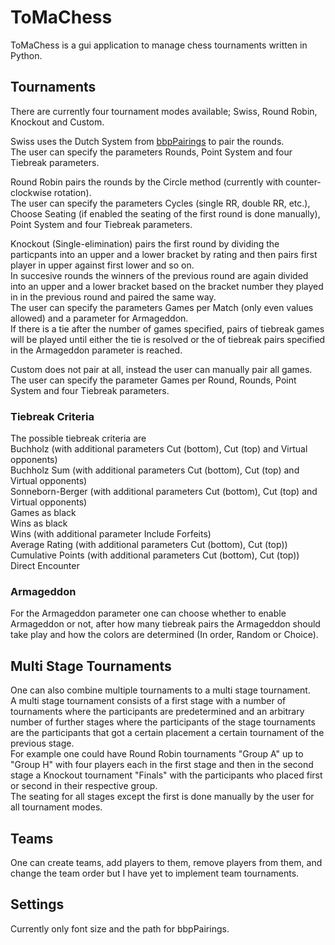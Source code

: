 # ToMaChess  
ToMaChess is a gui application to manage chess tournaments written in Python.  
  
## Tournaments  
There are currently four tournament modes available; Swiss, Round Robin, Knockout and Custom.  
  
Swiss uses the Dutch System from [bbpPairings](https://github.com/BieremaBoyzProgramming/bbpPairings) to pair the rounds.  
The user can specify the parameters Rounds, Point System and four Tiebreak parameters.  
  
Round Robin pairs the rounds by the Circle method (currently with counter-clockwise rotation).   
The user can specify the parameters Cycles (single RR, double RR, etc.), Choose Seating (if enabled the seating of the first round is done manually), Point System and four Tiebreak parameters.  
  
Knockout (Single-elimination) pairs the first round by dividing the particpants into an upper and a lower bracket by rating and then pairs first player in upper against first lower and so on.  
In succesive rounds the winners of the previous round are again divided into an upper and a lower bracket based on the bracket number they played in in the previous round and paired the same way.  
The user can specify the parameters Games per Match (only even values allowed) and a parameter for Armageddon.  
If there is a tie after the number of games specified, pairs of tiebreak games will be played until either the tie is resolved or the of tiebreak pairs specified in the Armageddon parameter is reached.  
  
Custom does not pair at all, instead the user can manually pair all games.  
The user can specify the parameter Games per Round, Rounds, Point System and four Tiebreak parameters.  
  
### Tiebreak Criteria  
The possible tiebreak criteria are  
Buchholz (with additional parameters Cut (bottom), Cut (top) and Virtual opponents)  
Buchholz Sum (with additional parameters Cut (bottom), Cut (top) and Virtual opponents)  
Sonneborn-Berger (with additional parameters Cut (bottom), Cut (top) and Virtual opponents)  
Games as black  
Wins as black  
Wins (with additional parameter Include Forfeits)  
Average Rating (with additional parameters Cut (bottom), Cut (top))  
Cumulative Points (with additional parameters Cut (bottom), Cut (top))  
Direct Encounter  
  
### Armageddon  
For the Armageddon parameter one can choose whether to enable Armageddon or not, after how many tiebreak pairs the Armageddon should take play and how the colors are determined (In order, Random or Choice).  
  
## Multi Stage Tournaments  
One can also combine multiple tournaments to a multi stage tournament.  
A multi stage tournament consists of a first stage with a number of tournaments where the participants are predetermined and an arbitrary number of further stages where the participants of the stage tournaments are the participants that got a certain placement a certain tournament of the previous stage.  
For example one could have Round Robin tournaments "Group A" up to "Group H" with four players each in the first stage and then in the second stage a Knockout tournament "Finals" with the participants who placed first or second in their respective group.  
The seating for all stages except the first is done manually by the user for all tournament modes.  
  
## Teams  
One can create teams, add players to them, remove players from them, and change the team order but I have yet to implement team tournaments.  
  
## Settings  
Currently only font size and the path for bbpPairings.  
